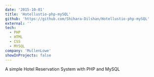 ```yaml
---
date: '2015-10-01'
title: 'Hotellustio-php-mySQL'
github: 'https://github.com/Shihara-Dilshan/Hotellustio-php-mySQL'
external: ''
tech:
  - PHP
  - HTML
  - CSS
  - MYSQL
company: 'MullenLowe'
showInProjects: false
---
```


A simple Hotel Reservation System with PHP and MySQL
